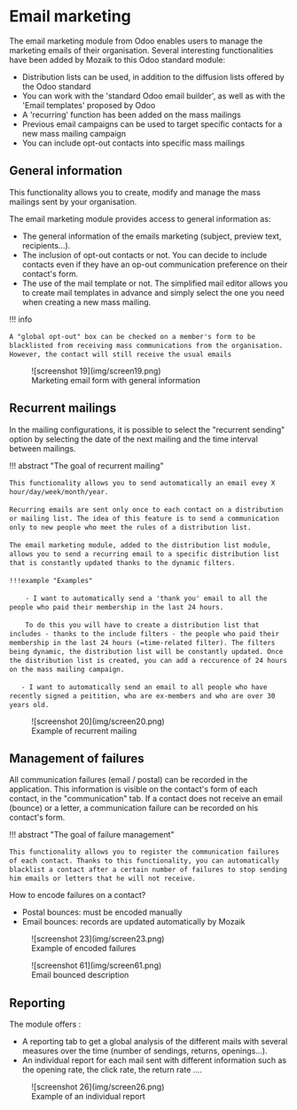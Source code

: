 # Email marketing

The email marketing module from Odoo enables users to manage the marketing emails of their organisation.
Several interesting functionalities have been added by Mozaik to this Odoo standard module:

- Distribution lists can be used, in addition to the diffusion lists offered by the Odoo standard
- You can work with the 'standard Odoo email builder', as well as with the 'Email templates' proposed by Odoo
- A 'recurring' function has been added on the mass mailings
- Previous email campaigns can be used to target specific contacts for a new mass mailing campaign
- You can include opt-out contacts into specific mass mailings

## General information

This functionality allows you to create, modify and manage the mass mailings sent by your organisation.

The email marketing module provides access to general information as:

- The general information of the emails marketing (subject, preview text, recipients...).
- The inclusion of opt-out contacts or not. You can decide to include contacts even if they have an op-out communication preference on their contact's form.
- The use of the mail template or not. The simplified mail editor allows you to create mail templates in advance and simply select the one you need when creating a new mass mailing.

!!! info 

    A "global opt-out" box can be checked on a member's form to be blacklisted from receiving mass communications from the organisation. However, the contact will still receive the usual emails

<figure markdown>
![screenshot 19](img/screen19.png)
 <figcaption>Marketing email form with general information</figcaption>
</figure>

## Recurrent mailings

In the mailing configurations, it is possible to select the "recurrent sending" option by selecting the date of the next mailing and the time interval between mailings.

!!! abstract "The goal of recurrent mailing"

    This functionality allows you to send automatically an email evey X hour/day/week/month/year. 

    Recurring emails are sent only once to each contact on a distribution or mailing list. The idea of this feature is to send a communication only to new people who meet the rules of a distribution list. 
    
    The email marketing module, added to the distribution list module, allows you to send a recurring email to a specific distribution list that is constantly updated thanks to the dynamic filters.

    !!!example "Examples"

        - I want to automatically send a 'thank you' email to all the people who paid their membership in the last 24 hours.

        To do this you will have to create a distribution list that includes - thanks to the include filters - the people who paid their membership in the last 24 hours (=time-related filter). The filters being dynamic, the distribution list will be constantly updated. Once the distribution list is created, you can add a reccurence of 24 hours on the mass mailing campaign.

       - I want to automatically send an email to all people who have recently signed a peitition, who are ex-members and who are over 30 years old. 

<figure markdown>
![screenshot 20](img/screen20.png)
 <figcaption>Example of recurrent mailing</figcaption>
</figure>  

## Management of failures

All communication failures (email / postal) can be recorded in the application. This information is visible on the contact's form of each contact, in the "communication" tab. If a contact does not receive an email (bounce) or a letter, a communication failure can be recorded on his contact's form.

!!! abstract "The goal of failure management"

    This functionality allows you to register the communication failures of each contact. Thanks to this functionality, you can automatically blacklist a contact after a certain number of failures to stop sending him emails or letters that he will not receive.

How to encode failures on a contact? 

- Postal bounces: must be encoded manually
- Email bounces: records are updated automatically by Mozaik

<figure markdown>
![screenshot 23](img/screen23.png)
 <figcaption>Example of encoded failures</figcaption>
</figure>  

<figure markdown>
![screenshot 61](img/screen61.png)
 <figcaption>Email bounced description</figcaption>
</figure>  


## Reporting

The module offers :

- A reporting tab to get a global analysis of the different mails with several measures over the time (number of sendings, returns, openings...).
- An individual report for each mail sent with different information such as the opening rate, the click rate, the return rate ....

<figure markdown>
![screenshot 26](img/screen26.png)
 <figcaption>Example of an individual report</figcaption>
</figure>  